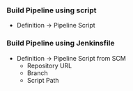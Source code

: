 ### Build Pipeline using script

- Definition -> Pipeline Script

### Build Pipeline using Jenkinsfile

- Definition -> Pipeline Script from SCM
  - Repository URL
  - Branch
  - Script Path